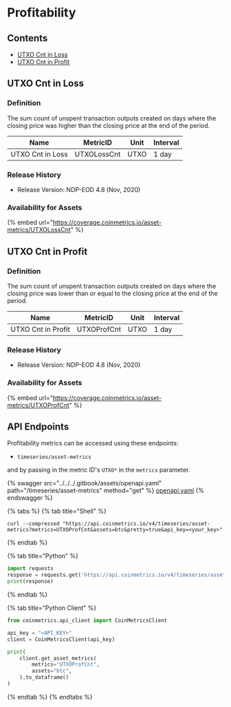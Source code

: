 # Profitability

## Contents

* [UTXO Cnt in Loss](profitability.md#utxolosscnt)
* [UTXO Cnt in Profit](profitability.md#utxoprofcnt)

## UTXO Cnt in Loss <a href="#utxolosscnt" id="utxolosscnt"></a>

### Definition

The sum count of unspent transaction outputs created on days where the closing price was higher than the closing price at the end of the period.

| Name             | MetricID    | Unit | Interval |
| ---------------- | ----------- | ---- | -------- |
| UTXO Cnt in Loss | UTXOLossCnt | UTXO | 1 day    |

### Release History

* Release Version: NDP-EOD 4.8 (Nov, 2020)

### Availability for Assets

{% embed url="https://coverage.coinmetrics.io/asset-metrics/UTXOLossCnt" %}

## UTXO Cnt in Profit <a href="#utxoprofcnt" id="utxoprofcnt"></a>

### Definition

The sum count of unspent transaction outputs created on days where the closing price was lower than or equal to the closing price at the end of the period.

| Name               | MetricID    | Unit | Interval |
| ------------------ | ----------- | ---- | -------- |
| UTXO Cnt in Profit | UTXOProfCnt | UTXO | 1 day    |

### Release History

* Release Version: NDP-EOD 4.8 (Nov, 2020)

### Availability for Assets

{% embed url="https://coverage.coinmetrics.io/asset-metrics/UTXOProfCnt" %}

## API Endpoints

Profitability metrics can be accessed using these endpoints:

* `timeseries/asset-metrics`

and by passing in the metric ID's `UTXO*` in the `metrics` parameter.

{% swagger src="../../../.gitbook/assets/openapi.yaml" path="/timeseries/asset-metrics" method="get" %}
[openapi.yaml](../../../.gitbook/assets/openapi.yaml)
{% endswagger %}

{% tabs %}
{% tab title="Shell" %}
```shell
curl --compressed "https://api.coinmetrics.io/v4/timeseries/asset-metrics?metrics=UTXOProfCnt&assets=btc&pretty=true&api_key=<your_key>"
```
{% endtab %}

{% tab title="Python" %}
```python
import requests
response = requests.get('https://api.coinmetrics.io/v4/timeseries/asset-metrics?metrics=UTXOProfCnt&assets=btc&pretty=true&api_key=<your_key>').json()
print(response)
```
{% endtab %}

{% tab title="Python Client" %}
```python
from coinmetrics.api_client import CoinMetricsClient

api_key = "<API_KEY>"
client = CoinMetricsClient(api_key)

print(
    client.get_asset_metrics(
        metrics="UTXOProfCnt", 
        assets="btc",
    ).to_dataframe()
)
```
{% endtab %}
{% endtabs %}

